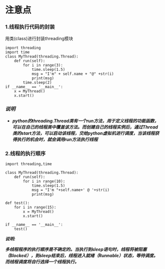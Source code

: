 # 注意点

### 1.线程执行代码的封装

用类(class)进行封装threading模块

```
import threading
import time
class MyThread(threading.Thread):
    def run(self):
        for i in range(3):
            time.sleep(1.5)
            msg = "I'm" + self.name + "@" +str(i)
            print(msg)
        time.sleep(2)
if __name__ == '__main__':
    x = MyThread()
    x.start()
```



### ***说明***

- ***python的threading.Thread类有一个run方法，用于定义线程的功能函数，可以在自己的线程类中覆盖该方法。而创建自己的线程实例后，通过Thread类的start方法，可以启动该线程，交给python虚拟机进行调度，当该线程获得执行的机会时，就会调用run方法执行线程***

### 2.线程的执行顺序

```
import threading,time

class MyThread(threading.Thread):
    def run(self):
        for i in range(10):
            time.sleep(1.5)
            msg = "I'm "+self.name+' @ '+str(i)
            print(msg)

def test():
    for i in range(15):
        x = MyThread()
        x.start()

if __name__ == '__main__':
    test()
```

***说明:***

​	***多线程程序的执行顺序是不确定的。当执行到sleep语句时，线程将被阻塞（Blocked），到sleep结束后，线程进入就绪（Runnable）状态，等待调度。而线程调度将自行选择一个线程执行。***

